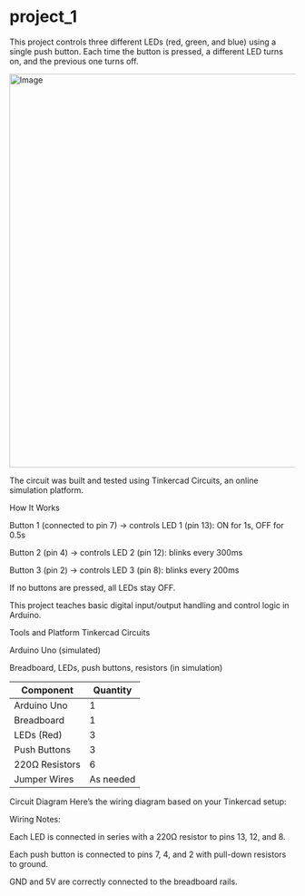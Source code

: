 # project_1
This project controls three different LEDs (red, green, and blue) using a single push button. Each time the button is pressed, a different LED turns on, and the previous one turns off.


<img width="694" alt="Image" src="https://github.com/user-attachments/assets/dbf30b87-af72-4a35-b6df-b4a30e639a54" />

The circuit was built and tested using Tinkercad Circuits, an online simulation platform.

How It Works

Button 1 (connected to pin 7) → controls LED 1 (pin 13): ON for 1s, OFF for 0.5s

Button 2 (pin 4) → controls LED 2 (pin 12): blinks every 300ms

Button 3 (pin 2) → controls LED 3 (pin 8): blinks every 200ms

If no buttons are pressed, all LEDs stay OFF.

This project teaches basic digital input/output handling and control logic in Arduino.

Tools and Platform
Tinkercad Circuits

Arduino Uno (simulated)

Breadboard, LEDs, push buttons, resistors (in simulation)


| Component      | Quantity  |
| -------------- | --------- |
| Arduino Uno    | 1         |
| Breadboard     | 1         |
| LEDs (Red)     | 3         |
| Push Buttons   | 3         |
| 220Ω Resistors | 6         |
| Jumper Wires   | As needed |


Circuit Diagram
Here’s the wiring diagram based on your Tinkercad setup:


Wiring Notes:

Each LED is connected in series with a 220Ω resistor to pins 13, 12, and 8.

Each push button is connected to pins 7, 4, and 2 with pull-down resistors to ground.

GND and 5V are correctly connected to the breadboard rails.

